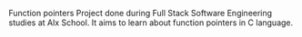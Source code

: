 Function pointers
Project done during Full Stack Software Engineering studies at Alx School. It aims to learn about function pointers in C language.
